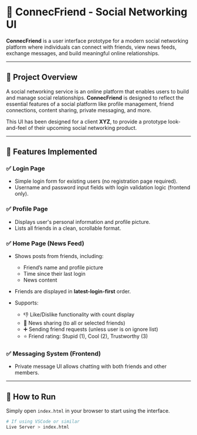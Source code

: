 # 🤝 ConnecFriend - Social Networking UI

**ConnecFriend** is a user interface prototype for a modern social networking platform where individuals can connect with friends, view news feeds, exchange messages, and build meaningful online relationships.

---

## 📌 Project Overview

A social networking service is an online platform that enables users to build and manage social relationships. **ConnecFriend** is designed to reflect the essential features of a social platform like profile management, friend connections, content sharing, private messaging, and more.

This UI has been designed for a client **XYZ**, to provide a prototype look-and-feel of their upcoming social networking product.

---

## 🎯 Features Implemented

### ✅ Login Page
- Simple login form for existing users (no registration page required).
- Username and password input fields with login validation logic (frontend only).

### ✅ Profile Page
- Displays user's personal information and profile picture.
- Lists all friends in a clean, scrollable format.

### ✅ Home Page (News Feed)
- Shows posts from friends, including:
  - Friend’s name and profile picture
  - Time since their last login
  - News content

- Friends are displayed in **latest-login-first** order.
- Supports:
  - 👎 Like/Dislike functionality with count display
  - 📨 News sharing (to all or selected friends)
  - ➕ Sending friend requests (unless user is on ignore list)
  - ⭐ Friend rating: Stupid (1), Cool (2), Trustworthy (3)

### ✅ Messaging System (Frontend)
- Private message UI allows chatting with both friends and other members.

---

## 🧪 How to Run

Simply open `index.html` in your browser to start using the interface.

```bash
# If using VSCode or similar
Live Server > index.html
